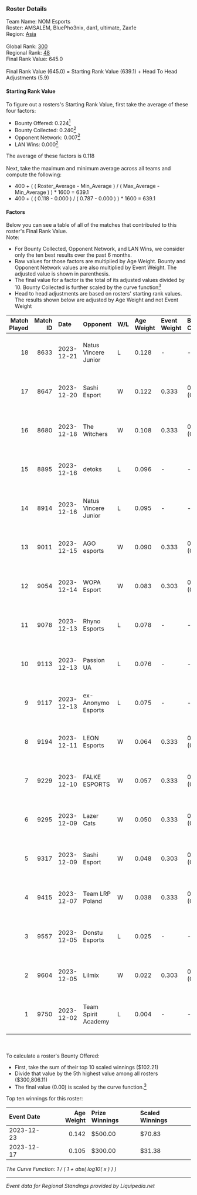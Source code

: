 ### Roster Details<br />
Team Name: NOM Esports<br />
Roster: AMSALEM, BluePho3nix, dan1, ultimate, Zax1e<br />
Region: [Asia]( ../standings_asia.md)<br />
<br />
Global Rank: [300](../standings_global.md)<br />
Regional Rank: [48]( ../standings_asia.md)<br />
Final Rank Value:  645.0<br />
<br />
Final Rank Value (645.0) = Starting Rank Value (639.1) + Head To Head Adjustments (5.9)<br />

#### Starting Rank Value<br />
To figure out a rosters's Starting Rank Value, first take the average of these four factors:<br />
- Bounty Offered: 0.224[<sup>1</sup>](#table2)
- Bounty Collected: 0.240[<sup>2</sup>](#table1)
- Opponent Network: 0.007[<sup>2</sup>](#table1)
- LAN Wins: 0.000[<sup>2</sup>](#table1)

The average of these factors is 0.118<br />
<br />
Next, take the maximum and minimum average across all teams and compute the following:<br />
- 400 + ( ( Roster_Average - Min_Average ) / ( Max_Average - Min_Average ) ) * 1600 = 639.1
- 400 + ( ( 0.118 - 0.000 ) / ( 0.787 - 0.000 ) ) * 1600 = 639.1


#### Factors<br />
Below you can see a table of all of the matches that contributed to this roster's Final Rank Value.<br />
Note:<br />

- For Bounty Collected, Opponent Network, and LAN Wins, we consider only the ten best results over the past 6 months.
- Raw values for those factors are multiplied by Age Weight. Bounty and Opponent Network values are also multiplied by Event Weight. The adjusted value is shown in parenthesis.
- The final value for a factor is the total of its adjusted values divided by 10. Bounty Collected is further scaled by the curve function[<sup>3</sup>](#curveFunction)
- Head to head adjustments are based on rosters' starting rank values. The results shown below are adjusted by Age Weight and not Event Weight
<span id="table1"></span><br />


| Match Played | Match ID | Date       | Opponent             | W/L | Age Weight | Event Weight | Bounty Collected | Opponent Network | LAN Wins  | H2H Adj. | Roster                                      |
| -: | -: | :- | :- | :- | :- | :- | :- | :- | :- | -: | :- |
|           18 |     8633 | 2023-12-21 | Natus Vincere Junior | L   | 0.128      | -            | -                | -                | -         |    -1.21 | AMSALEM, BluePho3nix, dan1, ultimate, Zax1e |
|           17 |     8647 | 2023-12-20 | Sashi Esport         | W   | 0.122      | 0.333        | 0.154 (0.006)    | 1.000 (0.041)    | 0 (0.000) |     3.52 | AMSALEM, BluePho3nix, dan1, ultimate, Zax1e |
|           16 |     8680 | 2023-12-18 | The Witchers         | W   | 0.108      | 0.333        | 0.009 (0.000)    | 0.060 (0.002)    | 0 (0.000) |     2.02 | AMSALEM, BluePho3nix, dan1, ultimate, Zax1e |
|           15 |     8895 | 2023-12-16 | detoks               | L   | 0.096      | -            | -                | -                | -         |    -2.08 | AMSALEM, BluePho3nix, dan1, ultimate, Zax1e |
|           14 |     8914 | 2023-12-16 | Natus Vincere Junior | L   | 0.095      | -            | -                | -                | -         |    -0.89 | AMSALEM, BluePho3nix, dan1, ultimate, Zax1e |
|           13 |     9011 | 2023-12-15 | AGO esports          | W   | 0.090      | 0.333        | 0.000 (0.000)    | 0.003 (0.000)    | 0 (0.000) |     0.58 | AMSALEM, BluePho3nix, dan1, ultimate, Zax1e |
|           12 |     9054 | 2023-12-14 | WOPA Esport          | W   | 0.083      | 0.303        | 0.003 (0.000)    | 0.594 (0.015)    | 0 (0.000) |     1.91 | AMSALEM, BluePho3nix, dan1, ultimate, Zax1e |
|           11 |     9078 | 2023-12-13 | Rhyno Esports        | L   | 0.078      | -            | -                | -                | -         |    -0.23 | AMSALEM, BluePho3nix, dan1, ultimate, Zax1e |
|           10 |     9113 | 2023-12-13 | Passion UA           | L   | 0.076      | -            | -                | -                | -         |    -0.25 | AMSALEM, BluePho3nix, dan1, ultimate, Zax1e |
|            9 |     9117 | 2023-12-13 | ex-Anonymo Esports   | L   | 0.075      | -            | -                | -                | -         |    -1.00 | AMSALEM, BluePho3nix, dan1, ultimate, Zax1e |
|            8 |     9194 | 2023-12-11 | LEON Esports         | W   | 0.064      | 0.333        | 0.001 (0.000)    | 0.564 (0.012)    | 0 (0.000) |     1.32 | AMSALEM, BluePho3nix, dan1, ultimate, Zax1e |
|            7 |     9229 | 2023-12-10 | FALKE ESPORTS        | W   | 0.057      | 0.333        | 0.000 (0.000)    | 0.001 (0.000)    | 0 (0.000) |     0.69 | AMSALEM, BluePho3nix, dan1, ultimate, Zax1e |
|            6 |     9295 | 2023-12-09 | Lazer Cats           | W   | 0.050      | 0.333        | 0.000 (0.000)    | 0.013 (0.000)    | 0 (0.000) |     0.47 | AMSALEM, BluePho3nix, dan1, ultimate, Zax1e |
|            5 |     9317 | 2023-12-09 | Sashi Esport         | W   | 0.048      | 0.303        | 0.000 (0.000)    | 0.001 (0.000)    | 0 (0.000) |     0.63 | AMSALEM, BluePho3nix, dan1, ultimate, Zax1e |
|            4 |     9415 | 2023-12-07 | Team LRP Poland      | W   | 0.038      | 0.333        | 0.001 (0.000)    | 0.056 (0.001)    | 0 (0.000) |     0.74 | AMSALEM, BluePho3nix, dan1, ultimate, Zax1e |
|            3 |     9557 | 2023-12-05 | Donstu Esports       | L   | 0.025      | -            | -                | -                | -         |    -0.51 | AMSALEM, BluePho3nix, dan1, ultimate, Zax1e |
|            2 |     9604 | 2023-12-05 | Lilmix               | W   | 0.022      | 0.303        | 0.000 (0.000)    | 0.044 (0.000)    | 0 (0.000) |     0.26 | AMSALEM, BluePho3nix, dan1, ultimate, Zax1e |
|            1 |     9750 | 2023-12-02 | Team Spirit Academy  | L   | 0.004      | -            | -                | -                | -         |    -0.05 | AMSALEM, BluePho3nix, dan1, ultimate, Zax1e |

<br />
<span id="table2"></span><br />
To calculate a roster's Bounty Offered:<br />

- First, take the sum of their top 10 scaled winnings ($102.21)
- Divide that value by the 5th highest value among all rosters ($300,806.11)
- The final value (0.00) is scaled by the curve function.[<sup>3</sup>](#curveFunction)

Top ten winnings for this roster:<br />

| Event Date | Age Weight | Prize Winnings | Scaled Winnings |
| :- | -: | :- | :- |
| 2023-12-23 |      0.142 | $500.00        | $70.83          |
| 2023-12-17 |      0.105 | $300.00        | $31.38          |


<span id="curveFunction"></span>_The Curve Function: 1 / ( 1 + abs( log10( x ) ) )_<br />

---
_Event data for Regional Standings provided by Liquipedia.net_<br />
